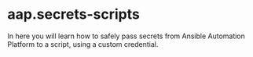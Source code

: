 # aap.secrets-scripts
In here you will learn how to safely pass secrets from Ansible Automation Platform to a script, using a custom credential.
